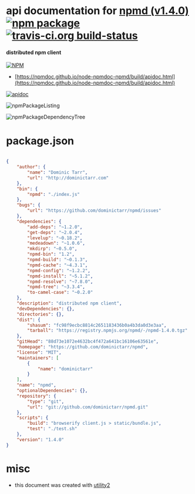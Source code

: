 # api documentation for  [npmd (v1.4.0)](https://github.com/dominictarr/npmd)  [![npm package](https://img.shields.io/npm/v/npmdoc-npmd.svg?style=flat-square)](https://www.npmjs.org/package/npmdoc-npmd) [![travis-ci.org build-status](https://api.travis-ci.org/npmdoc/node-npmdoc-npmd.svg)](https://travis-ci.org/npmdoc/node-npmdoc-npmd)
#### distributed npm client

[![NPM](https://nodei.co/npm/npmd.png?downloads=true&downloadRank=true&stars=true)](https://www.npmjs.com/package/npmd)

- [https://npmdoc.github.io/node-npmdoc-npmd/build/apidoc.html](https://npmdoc.github.io/node-npmdoc-npmd/build/apidoc.html)

[![apidoc](https://npmdoc.github.io/node-npmdoc-npmd/build/screenCapture.buildCi.browser.%252Ftmp%252Fbuild%252Fapidoc.html.png)](https://npmdoc.github.io/node-npmdoc-npmd/build/apidoc.html)

![npmPackageListing](https://npmdoc.github.io/node-npmdoc-npmd/build/screenCapture.npmPackageListing.svg)

![npmPackageDependencyTree](https://npmdoc.github.io/node-npmdoc-npmd/build/screenCapture.npmPackageDependencyTree.svg)



# package.json

```json

{
    "author": {
        "name": "Dominic Tarr",
        "url": "http://dominictarr.com"
    },
    "bin": {
        "npmd": "./index.js"
    },
    "bugs": {
        "url": "https://github.com/dominictarr/npmd/issues"
    },
    "dependencies": {
        "add-deps": "~1.2.0",
        "get-deps": "~2.0.4",
        "levelup": "~0.18.2",
        "medeadown": "~1.0.6",
        "mkdirp": "~0.5.0",
        "npmd-bin": "1.2",
        "npmd-build": "~0.1.3",
        "npmd-cache": "~4.3.1",
        "npmd-config": "~1.2.2",
        "npmd-install": "~5.1.2",
        "npmd-resolve": "~7.8.0",
        "npmd-tree": "~3.3.4",
        "to-camel-case": "~0.2.0"
    },
    "description": "distributed npm client",
    "devDependencies": {},
    "directories": {},
    "dist": {
        "shasum": "fc98f9ecbc8814c2651183436b0a4b3da0d3e3aa",
        "tarball": "https://registry.npmjs.org/npmd/-/npmd-1.4.0.tgz"
    },
    "gitHead": "88d73e1072e4632bc4f472a641bc16106e63561e",
    "homepage": "https://github.com/dominictarr/npmd",
    "license": "MIT",
    "maintainers": [
        {
            "name": "dominictarr"
        }
    ],
    "name": "npmd",
    "optionalDependencies": {},
    "repository": {
        "type": "git",
        "url": "git://github.com/dominictarr/npmd.git"
    },
    "scripts": {
        "build": "browserify client.js > static/bundle.js",
        "test": "./test.sh"
    },
    "version": "1.4.0"
}
```



# misc
- this document was created with [utility2](https://github.com/kaizhu256/node-utility2)
